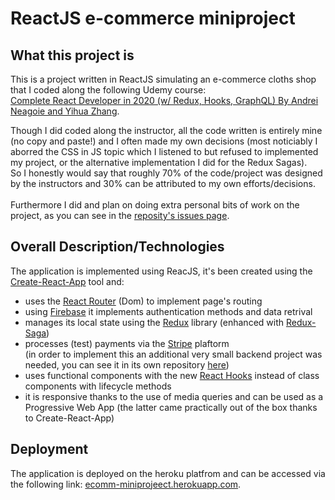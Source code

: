 # ReactJS e-commerce miniproject

## What this project is

This is a project written in ReactJS simulating an e-commerce cloths shop that I coded along the following Udemy course: \
[Complete React Developer in 2020 (w/ Redux, Hooks, GraphQL) By Andrei Neagoie and Yihua Zhang](https://www.udemy.com/course/complete-react-developer-zero-to-mastery/).

Though I did coded along the instructor, all the code written is entirely mine (no copy and paste!) and I often made my own decisions (most noticiably I aborred the CSS in JS topic which I listened to but refused to implemented my project, or the alternative implementation I did for the Redux Sagas).\
So I honestly would say that roughly 70% of the code/project was designed by the instructors and 30% can be attributed to my own efforts/decisions.
\
\
Furthermore I did and plan on doing extra personal bits of work on the project, as you can see in the [reposity's issues page](https://github.com/dario-piotrowicz/ReactJS_e-commerce-miniproject/issues?q=is%3Aissue+).

## Overall Description/Technologies

The application is implemented using ReacJS, it's been created using the [Create-React-App](https://github.com/facebook/create-react-app) tool and:
- uses the [React Router](https://github.com/ReactTraining/react-router) (Dom) to implement page's routing
- using [Firebase](https://firebase.google.com/) it implements authentication methods and data retrival
- manages its local state using the [Redux](https://redux.js.org/) library
 (enhanced with [Redux-Saga](https://github.com/redux-saga/redux-saga))
- processes (test) payments via the [Stripe](https://stripe.com/gb) plaftorm \
 (in order to implement this an additional very small backend project was needed, you can see it in its own repository [here](https://github.com/dario-piotrowicz/NodeJS_e-commerce-miniproject-backend))
- uses functional components with the new [React Hooks](https://reactjs.org/docs/hooks-intro.html) instead of class components with lifecycle methods
- it is responsive thanks to the use of media queries and can be used as a Progressive Web App (the latter came practically out of the box thanks to Create-React-App)

## Deployment
The application is deployed on the heroku platfrom and can be accessed via the following link: [ecomm-miniprojeect.herokuapp.com](https://ecomm-miniproject.herokuapp.com/).



